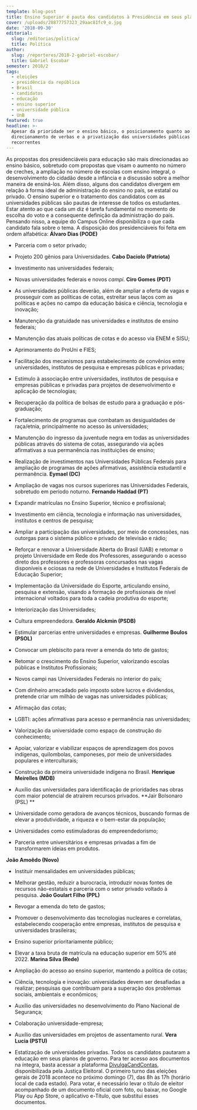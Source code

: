 ```yaml
---
template: blog-post
title: Ensino Superior é pauta dos candidatos à Presidência em seus planos de governo
cover: /uploads/28877757323_29aac81fc9_o.jpg
date: '2018-09-30'
editorial:
  slug: /editorias/politica/
  title: Política
author:
  slug: /reporteres/2018-2-gabriel-escobar/
  title: Gabriel Escobar
semester: 2018/2
tags:
  - eleições
  - presidência da república
  - Brasil
  - candidatos
  - educação
  - ensino superior
  - universidade pública
  - UnB
featured: true
headline: >-
  Apesar da prioridade ser o ensino básico, o posicionamento quanto ao
  direcionamento de verbas e a privatização das universidades públicas são temas
  recorrentes
---
```

As propostas dos presidenciáveis para educação são mais direcionadas ao ensino básico, sobretudo com propostas que visam o aumento no número de creches, a ampliação no número de escolas com ensino integral, o desenvolvimento do cidadão desde a infância e a discussão sobre a melhor maneira de ensiná-los. Além disso, alguns dos candidatos divergem em relação à forma ideal de administração do ensino no país, se estatal ou privado.
O ensino superior e o tratamento dos candidatos com as universidades públicas são pautas de interesse de todos os estudantes. Estar atento ao que cada um diz é tarefa fundamental no momento de escolha do voto e a consequente definição da administração do país.
Pensando nisso, a equipe do Campus Online disponibiliza o que cada candidato fala sobre o tema. A disposição dos presidenciáveis foi feita em ordem alfabética:
**Álvaro Dias (PODE)**

- Parceria com o setor privado;

- Projeto 200 gênios para Universidades.
**Cabo Daciolo (Patriota)**

- Investimento nas universidades federais;

- Novas universidades federais e novos _campi_.
**Ciro Gomes (PDT)**

- As universidades públicas deverão, além de ampliar a oferta de vagas e prosseguir com as políticas de cotas, estreitar seus laços com as políticas e ações no campo da educação básica e ciência, tecnologia e inovação;

- Manutenção da gratuidade nas universidades e institutos de ensino federais;

- Manutenção das atuais políticas de cotas e do acesso via ENEM e SISU;

- Aprimoramento do ProUni e FIES;

- Facilitação dos mecanismos para estabelecimento de convênios entre universidades, institutos de pesquisa e empresas públicas e privadas;

- Estímulo à associação entre universidades, institutos de pesquisa e empresas públicas e privadas para projetos de desenvolvimento e aplicação de tecnologias;

- Recuperação da política de bolsas de estudo para a graduação e pós-graduação;

- Fortalecimento de programas que combatam as desigualdades de raça/etnia, principalmente no acesso às universidades;

- Manutenção do ingresso da juventude negra em todas as universidades públicas através do sistema de cotas, assegurando via ações afirmativas a sua permanência nas instituições de ensino;

- Realização de investimentos nas Universidades Públicas Federais para ampliação de programas de ações afirmativas, assistência estudantil e permanência.
**Eymael (DC)**

- Ampliação de vagas nos cursos superiores nas Universidades Federais, sobretudo em período noturno.
**Fernando Haddad (PT)**

- Expandir matrículas no Ensino Superior, técnico e profissional;

- Investimento em ciência, tecnologia e informação nas universidades, institutos e centros de pesquisa;

- Ampliar a participação das universidades, por meio de concessões, nas outorgas para o sistema público e privado de televisão e rádio;

- Reforçar e renovar a Universidade Aberta do Brasil (UAB) e retomar o projeto Universidade em Rede dos Professores, assegurando o acesso direto dos professores e professoras concursados nas vagas disponíveis e ociosas na rede de Universidades e Institutos Federais de Educação Superior;

- Implementação da Universidade do Esporte, articulando ensino, pesquisa e extensão, visando a formação de profissionais de nível internacional voltados para toda a cadeia produtiva do esporte;

- Interiorização das Universidades;

- Cultura empreendedora.
**Geraldo Alckmin (PSDB)**

- Estimular parcerias entre universidades e empresas.
**Guilherme Boulos (PSOL)**

- Convocar um plebiscito para rever a emenda do teto de gastos;

- Retomar o crescimento do Ensino Superior, valorizando escolas públicas e Institutos Profissionais;

- Novos campi nas Universidades Federais no interior do país;

- Com dinheiro arrecadado pelo imposto sobre lucros e dividendos, pretende criar um milhão de vagas nas universidades públicas;

- Afirmação das cotas;

- LGBTI: ações afirmativas para acesso e permanência nas universidades;

- Valorização da universidade como espaço de construção do conhecimento;

- Apoiar, valorizar e viabilizar espaços de aprendizagem dos povos indígenas, quilombolas, camponeses, por meio de universidades populares e interculturais;

- Construção da primeira universidade indígena no Brasil.
**Henrique Meirelles (MDB)**

- Auxílio das universidades para identificação de prioridades nas obras com maior potencial de atraírem recursos privados.
**Jair Bolsonaro (PSL) **

- Universidade como geradora de avanços técnicos, buscando formas de elevar a produtividade, a riqueza e o bem-estar da população;

- Universidades como estimuladoras do empreendedorismo;

- Parceria entre universitários e empresas privadas a fim de transformarem ideias em produtos.


**João Amoêdo (Novo)**

- Instituir mensalidades em universidades públicas;

- Melhorar gestão, reduzir a burocracia, introduzir novas fontes de recursos não-estatais e parceria com o setor privado voltado à pesquisa.
**João Goulart Filho (PPL)**

- Revogar a emenda do teto de gastos;

- Promover o desenvolvimento das tecnologias nucleares e correlatas, estabelecendo cooperação entre empresas, institutos de pesquisa e universidades brasileiras;

- Ensino superior prioritariamente público;

- Elevar a taxa bruta de matrícula na educação superior em 50% até 2022.
**Marina Silva (Rede)**

- Ampliação do acesso ao ensino superior, mantendo a política de cotas;

- Ciência, tecnologia e inovação: universidades devem ser desafiadas a realizar; pesquisas que contribuam para a superação dos problemas sociais, ambientais e econômicos;

- Auxílio das universidades no desenvolvimento do Plano Nacional de Segurança;

- Colaboração universidade-empresa;

- Auxílio das universidades em projetos de assentamento rural.
**Vera Lucia (PSTU)**

- Estatização de universidades privadas.
Todos os candidatos pautaram a educação em seus planos de governo. Para ter acesso aos documentos na íntegra, basta acessar a plataforma [DivulgaCandContas](http://divulgacandcontas.tse.jus.br/divulga/), disponibilizada pela Justiça Eleitoral.
O primeiro turno das eleições gerais de 2018 acontece no próximo domingo (7), das 8h às 17h (horário local de cada estado). Para votar, é necessário levar o título de eleitor acompanhado de um documento oficial com foto, ou baixar, no Google Play ou App Store, o aplicativo e-Título, que substitui esses documentos.
